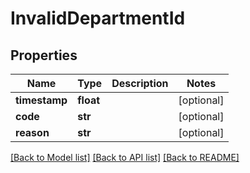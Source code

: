 # InvalidDepartmentId

## Properties
Name | Type | Description | Notes
------------ | ------------- | ------------- | -------------
**timestamp** | **float** |  | [optional] 
**code** | **str** |  | [optional] 
**reason** | **str** |  | [optional] 

[[Back to Model list]](../README.md#documentation-for-models) [[Back to API list]](../README.md#documentation-for-api-endpoints) [[Back to README]](../README.md)

